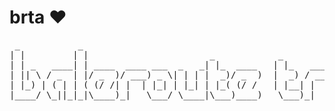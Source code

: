 # brta :heart:
<pre>
 _           _                                                           _     _             
| |         | |                       _            _                    | |   (_)            
| | _   ____| | ____  ____ ___  _   _| |_  ____   | |_   ____ ____  ____| |  _ _ ____   ____ 
| || \ / _  | |/ _  )/ ___) _ \| | | |  _)/ _  )  |  _) / ___) _  |/ ___) | / ) |  _ \ / _  |
| |_) | ( | | ( (/ /| |  | |_| | |_| | |_( (/ /   | |__| |  ( ( | ( (___| |< (| | | | ( ( | |
|____/ \_||_|_|\____)_|   \___/ \____|\___)____)   \___)_|   \_||_|\____)_| \_)_|_| |_|\_|| |
                                                                                      (_____|
</pre>
